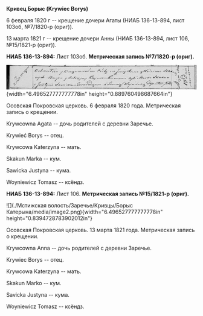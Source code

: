 **Кривец Борыс (Krywiec Borys)**

6 февраля 1820 г -- крещение дочери Агаты (НИАБ 136-13-894, лист 103об,
№7/1820-р (ориг)).

13 марта 1821 г -- крещение дочери Анны (НИАБ 136-13-894, лист 106,
№15/1821-р (ориг)).

**НИАБ 136-13-894:** Лист 103об. **Метрическая запись №7/1820-р
(ориг).**

![](./media/0fb8f53458f04f952a1442445ef2a1fe0896f4db.png){width="6.496527777777778in"
height="0.889760498687664in"}

Осовская Покровская церковь. 6 февраля 1820 года. Метрическая запись о
крещении.

Krywcowna Agata -- дочь родителей с деревни Заречье.

Krywieć Borys -- отец.

Krywcowa Katerzyna -- мать.

Skakun Marka -- кум.

Sawicka Justyna -- кума.

Woyniewicz Tomasz -- ксёндз.

**НИАБ 136-13-894:** Лист 106. **Метрическая запись №15/1821-р (ориг).**

![](./Мстижская волость/Заречье/Кривцы/Борыс Катерына/media/image2.png){width="6.496527777777778in"
height="0.8394728783902012in"}

Осовская Покровская церковь. 13 марта 1821 года. Метрическая запись о
крещении.

Krywcowna Anna -- дочь родителей с деревни Заречье.

Krywiec Borys -- отец.

Krywcowa Katerzyna -- мать.

Skakun Marko -- кум.

Savicka Justyna -- кума.

Woyniewicz Tomasz -- ксёндз.
